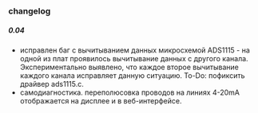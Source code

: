 ### changelog

##### 0.04

- исправлен баг с вычитыванием данных микросхемой ADS1115 - на одной из плат проявилось вычитывание данных с другого канала. Экспериментально выявлено, что каждое второе вычитывание каждого канала исправляет данную ситуацию. To-Do: пофиксить драйвер ads1115.c.
- самодиагностика. переполюсовка проводов на линиях 4-20mA отображается на дисплее и в веб-интерфейсе.

